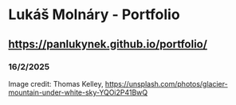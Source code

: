 # Lukáš Molnáry - Portfolio
## https://panlukynek.github.io/portfolio/
### 16/2/2025
Image credit:
    Thomas Kelley, https://unsplash.com/photos/glacier-mountain-under-white-sky-YQOi2P41BwQ